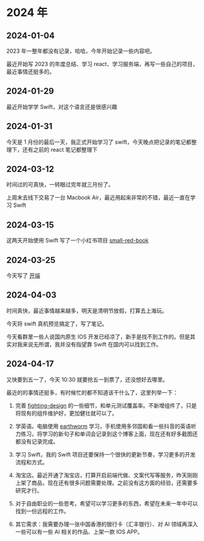 # 2024 年

## 2024-01-04

2023 年一整年都没有记录，哈哈，今年开始记录一些内容吧。

最近开始写 2023 的年度总结、学习 react、学习服务端，再写一些自己的项目，最近事情还挺多的。

## 2024-01-29

最近开始学学 Swift，对这个语言还是很感兴趣

## 2024-01-31

今天是 1 月份的最后一天，我正式开始学习了 swift，今天晚点把记录的笔记都整理下，还有之前的 react 笔记都整理下

## 2024-03-12

时间过的可真快，一转眼过完年就三月份了。

上周末去线下交易了一台 Macbook Air，最近用起来非常的不错，最近一直在学习 Swift

## 2024-03-15

这两天开始使用 Swift 写了一个小红书项目 [small-red-book](https://github.com/Tyh2001/small-red-book)

## 2024-03-25

今天写了 [开端](https://blog.tianyuhao.cn/article/article/23.html)

## 2024-04-03

时间真快，最近事情越来越多，明天是清明节放假，打算去上海玩。

今天将 swift 真机预览搞定了，写了笔记。

今天看群里一些人说国内原生 IOS 开发已经凉了，新手是找不到工作的。但是其实对我来说无所谓，我并没有指望靠 Swift 在国内可以找到工作。

## 2024-04-17

又快要到五一了，今天 10:30 就要抢五一到票了，还没想好去哪里。

最近的的事情还挺多，有时候忙的都不知道该干什么了，这里列举一下：

1. 完善 [fighting-design](https://github.com/FightingDesign/fighting-design) 的一些细节，和单元测试覆盖率。不新增组件了，只是将现有的组件维护好，更加健壮就可以了。

2. 学英语。电脑使用 [earthworm](https://earthworm.cuixueshe.com) 学习，手机使用多邻国和看一些抖音的英语听力练习，将学习的新句子和单词会记录到这个博客上面，现在还有好多截图还都没有记录完成。

3. 学习 Swift，我的 Swift 项目还要保持一个很快的更新节奏，学习更多的开发流程和方式。

4. 淘宝店。最近开通了淘宝店，打算开启前端代做、文案代写等服务，昨天刚刚上架了商品，现在还有很多问题需要处理。之前没有这方面的经验，还需要多研究才行。

5. 对于自由职业的一些思考。希望可以学习更多的东西，希望在未来一年中可以找到一份远程的工作。

6. 其它需求：我需要办理一张中国香港的银行卡（汇丰银行）、对 AI 领域再深入一些可以有一些 AI 相关的作品、上架一款 IOS APP。
